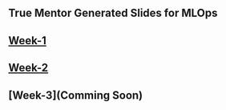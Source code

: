 ## True Mentor Generated Slides for MLOps

## [Week-1](https://docs.google.com/presentation/d/1idHSoR3PVz5lFtg09RsvKKXB6-JeeCzkVGziYTd0ocg/edit?usp=sharing)

## [Week-2](https://docs.google.com/presentation/d/1ms5vur2pdWjxeoPkC814q-kqcNeOL3WSFP-P9aK1J2k/edit?usp=sharing)

## [Week-3](Comming Soon)
